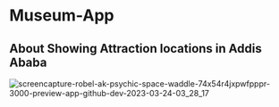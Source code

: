 # Museum-App

## About Showing Attraction locations in Addis Ababa
![screencapture-robel-ak-psychic-space-waddle-74x54r4jxpwfpppr-3000-preview-app-github-dev-2023-03-24-03_28_17](https://user-images.githubusercontent.com/90899830/227396970-ce62b271-d399-45ed-8569-ae6b5cf522c3.png)
